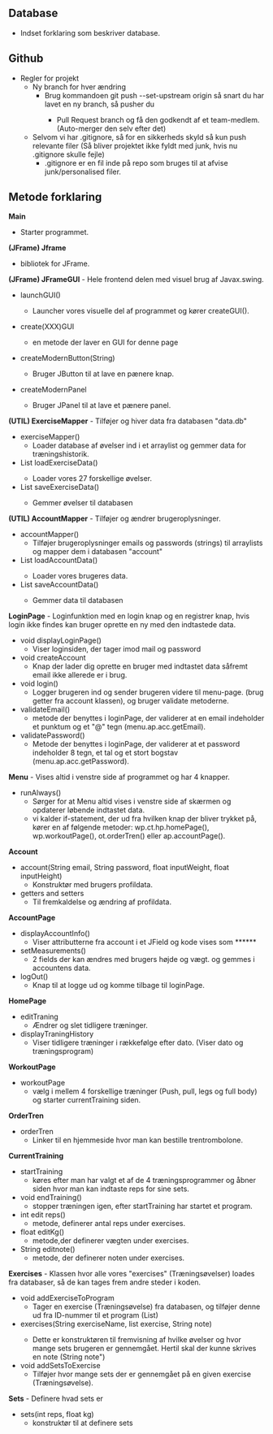 ## Database 
* Indset forklaring som beskriver database. 

## Github
* Regler for projekt
  * Ny branch for hver ændring
    * Brug kommandoen  git push --set-upstream origin <branchname> så snart du har lavet en ny branch, så pusher du
      * Pull Request branch og få den godkendt af et team-medlem. (Auto-merger den selv efter det)
  * Selvom vi har .gitignore, så for en sikkerheds skyld så kun push relevante filer (Så bliver projektet ikke fyldt med junk, hvis nu .gitignore skulle fejle)
    * .gitignore er en fil inde på repo som bruges til at afvise junk/personalised filer.



## Metode forklaring

**Main**
- Starter programmet. 

**(JFrame) Jframe**
- bibliotek for JFrame. 

**(JFrame) JFrameGUI** - 
Hele frontend delen med visuel brug af Javax.swing. 
- launchGUI() 
  - Launcher vores visuelle del af programmet og kører createGUI(). 

- create(XXX)GUI
  - en metode der laver en GUI for denne page

- createModernButton(String) 
  - Bruger JButton til at lave en pænere knap. 
- createModernPanel
  - Bruger JPanel til at lave et pænere panel. 

**(UTIL) ExerciseMapper** - Tilføjer og hiver data fra databasen "data.db"
- exerciseMapper()
  -  Loader database af øvelser ind i et arraylist og gemmer data for træningshistorik. 
- List<exercises> loadExerciseData()
  - Loader vores 27 forskellige øvelser. 
- List<exercise> saveExerciseData()
  - Gemmer øvelser til databasen

**(UTIL) AccountMapper** - Tilføjer og ændrer brugeroplysninger. 
- accountMapper()
  - Tilføjer brugeroplysninger emails og passwords (strings) til arraylists og mapper dem i databasen "account"
- List<account> loadAccountData()
  - Loader vores brugeres data.
- List<account> saveAccountData()
  - Gemmer data til databasen

**LoginPage** - Loginfunktion med en login knap og en registrer knap, hvis login ikke findes kan bruger oprette en ny med den indtastede data. 

- void displayLoginPage()
  - Viser loginsiden, der tager imod mail og password
- void createAccount
  - Knap der lader dig oprette en bruger med indtastet data såfremt email ikke allerede er i brug. 
- void login()
  - Logger brugeren ind og sender brugeren videre til menu-page. (brug getter fra account klassen), og bruger validate metoderne.
- validateEmail()
  - metode der benyttes i loginPage, der validerer at en email indeholder et punktum og et "@" tegn (menu.ap.acc.getEmail).
- validatePassword()
  - Metode der benyttes i loginPage, der validerer at et password indeholder 8 tegn, et tal og et stort bogstav (menu.ap.acc.getPassword).

**Menu** - Vises altid i venstre side af programmet og har 4 knapper.
- runAlways()
  - Sørger for at Menu altid vises i venstre side af skærmen og opdaterer løbende indtastet data.
  - vi kalder if-statement, der ud fra hvilken knap der bliver trykket på, kører en af følgende metoder: wp.ct.hp.homePage(), wp.workoutPage(), ot.orderTren() eller ap.accountPage(). 
  
**Account**
- account(String email, String password, float inputWeight, float inputHeight)
  - Konstruktør med brugers profildata. 
- getters and setters
  - Til fremkaldelse og ændring af profildata. 

**AccountPage**
- displayAccountInfo()
  - Viser attributterne fra account i et JField og kode vises som ******
- setMeasurements()
  - 2 fields der kan ændres med brugers højde og vægt. og gemmes i accountens data.
- logOut()
  - Knap til at logge ud og komme tilbage til loginPage.

**HomePage**
- editTraning
  - Ændrer og slet tidligere træninger. 
- displayTraningHistory
  - Viser tidligere træninger i rækkefølge efter dato. (Viser dato og træningsprogram)

**WorkoutPage**
- workoutPage
  - vælg i mellem 4 forskellige træninger (Push, pull, legs og full body) og starter currentTraining siden. 

**OrderTren**
- orderTren
  - Linker til en hjemmeside hvor man kan bestille trentrombolone. 


**CurrentTraining**
- startTraining
  - køres efter man har valgt et af de 4 træningsprogrammer og åbner siden hvor man kan indtaste reps for sine sets. 
- void endTraining()
  - stopper træningen igen, efter startTraining har startet et program. 
- int edit reps()
  - metode, definerer antal reps under exercises.
- float editKg()
  - metode,der definerer vægten under exercises.
- String editnote()
  - metode, der definerer noten under exercises.

**Exercises** - Klassen hvor alle vores "exercises" (Træningsøvelser) loades fra databaser, så de kan tages frem andre steder i koden.
- void addExerciseToProgram 
  - Tager en exercise (Træningsøvelse) fra databasen, og tilføjer denne ud fra ID-nummer til et program (List)
- exercises(String exerciseName, list<sets> exercise, String note)
  - Dette er konstruktøren til fremvisning af hvilke øvelser og hvor mange sets brugeren er gennemgået. Hertil skal der kunne skrives en note (String note")
- void addSetsToExercise 
  - Tilføjer hvor mange sets der er gennemgået på en given exercise (Træningsøvelse).

**Sets** - Definere hvad sets er 
- sets(int reps, float kg)
  - konstruktør til at definere sets



